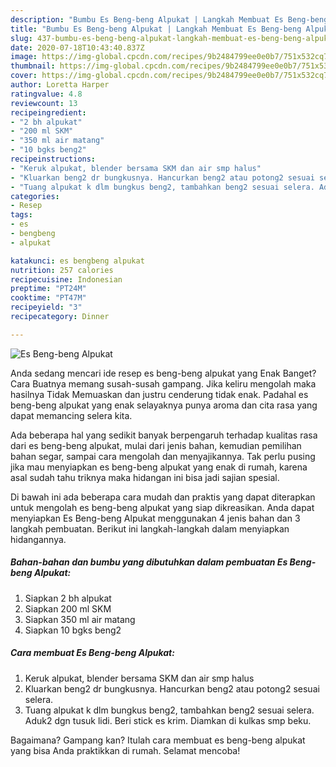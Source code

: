 ```yaml
---
description: "Bumbu Es Beng-beng Alpukat | Langkah Membuat Es Beng-beng Alpukat Yang Lezat Sekali"
title: "Bumbu Es Beng-beng Alpukat | Langkah Membuat Es Beng-beng Alpukat Yang Lezat Sekali"
slug: 437-bumbu-es-beng-beng-alpukat-langkah-membuat-es-beng-beng-alpukat-yang-lezat-sekali
date: 2020-07-18T10:43:40.837Z
image: https://img-global.cpcdn.com/recipes/9b2484799ee0e0b7/751x532cq70/es-beng-beng-alpukat-foto-resep-utama.jpg
thumbnail: https://img-global.cpcdn.com/recipes/9b2484799ee0e0b7/751x532cq70/es-beng-beng-alpukat-foto-resep-utama.jpg
cover: https://img-global.cpcdn.com/recipes/9b2484799ee0e0b7/751x532cq70/es-beng-beng-alpukat-foto-resep-utama.jpg
author: Loretta Harper
ratingvalue: 4.8
reviewcount: 13
recipeingredient:
- "2 bh alpukat"
- "200 ml SKM"
- "350 ml air matang"
- "10 bgks beng2"
recipeinstructions:
- "Keruk alpukat, blender bersama SKM dan air smp halus"
- "Kluarkan beng2 dr bungkusnya. Hancurkan beng2 atau potong2 sesuai selera."
- "Tuang alpukat k dlm bungkus beng2, tambahkan beng2 sesuai selera. Aduk2 dgn tusuk lidi. Beri stick es krim. Diamkan di kulkas smp beku."
categories:
- Resep
tags:
- es
- bengbeng
- alpukat

katakunci: es bengbeng alpukat 
nutrition: 257 calories
recipecuisine: Indonesian
preptime: "PT24M"
cooktime: "PT47M"
recipeyield: "3"
recipecategory: Dinner

---
```



![Es Beng-beng Alpukat](https://img-global.cpcdn.com/recipes/9b2484799ee0e0b7/751x532cq70/es-beng-beng-alpukat-foto-resep-utama.jpg)

Anda sedang mencari ide resep es beng-beng alpukat yang Enak Banget? Cara Buatnya memang susah-susah gampang. Jika keliru mengolah maka hasilnya Tidak Memuaskan dan justru cenderung tidak enak. Padahal es beng-beng alpukat yang enak selayaknya punya aroma dan cita rasa yang dapat memancing selera kita.

Ada beberapa hal yang sedikit banyak berpengaruh terhadap kualitas rasa dari es beng-beng alpukat, mulai dari jenis bahan, kemudian pemilihan bahan segar, sampai cara mengolah dan menyajikannya. Tak perlu pusing jika mau menyiapkan es beng-beng alpukat yang enak di rumah, karena asal sudah tahu triknya maka hidangan ini bisa jadi sajian spesial.




Di bawah ini ada beberapa cara mudah dan praktis yang dapat diterapkan untuk mengolah es beng-beng alpukat yang siap dikreasikan. Anda dapat menyiapkan Es Beng-beng Alpukat menggunakan 4 jenis bahan dan 3 langkah pembuatan. Berikut ini langkah-langkah dalam menyiapkan hidangannya.

<!--inarticleads1-->

##### Bahan-bahan dan bumbu yang dibutuhkan dalam pembuatan Es Beng-beng Alpukat:

1. Siapkan 2 bh alpukat
1. Siapkan 200 ml SKM
1. Siapkan 350 ml air matang
1. Siapkan 10 bgks beng2




<!--inarticleads2-->

##### Cara membuat Es Beng-beng Alpukat:

1. Keruk alpukat, blender bersama SKM dan air smp halus
1. Kluarkan beng2 dr bungkusnya. Hancurkan beng2 atau potong2 sesuai selera.
1. Tuang alpukat k dlm bungkus beng2, tambahkan beng2 sesuai selera. Aduk2 dgn tusuk lidi. Beri stick es krim. Diamkan di kulkas smp beku.




Bagaimana? Gampang kan? Itulah cara membuat es beng-beng alpukat yang bisa Anda praktikkan di rumah. Selamat mencoba!

